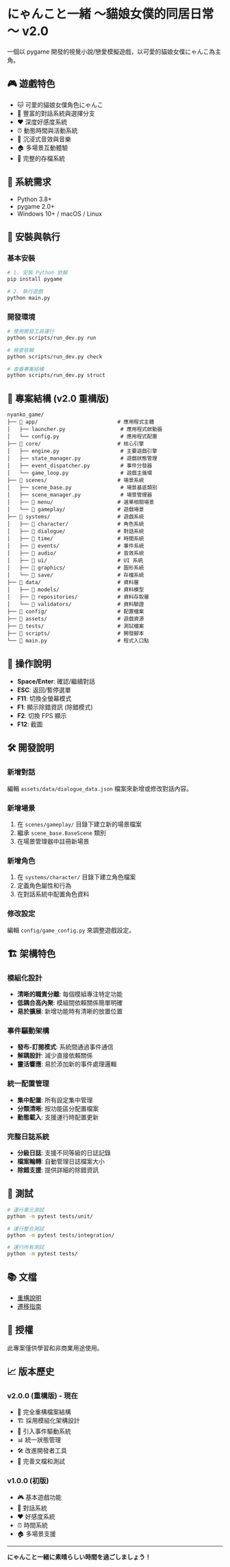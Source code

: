 # にゃんこと一緒 ～貓娘女僕的同居日常～ v2.0

一個以 pygame 開發的視覺小說/戀愛模擬遊戲，以可愛的貓娘女僕にゃんこ為主角。

## 🎮 遊戲特色

- 🐱 可愛的貓娘女僕角色にゃんこ
- 💬 豐富的對話系統與選擇分支
- ❤️ 深度好感度系統
- ⏰ 動態時間與活動系統
- 🎵 沉浸式音效與音樂
- 🏠 多場景互動體驗
- 💾 完整的存檔系統

## 🔧 系統需求

- Python 3.8+
- pygame 2.0+
- Windows 10+ / macOS / Linux

## 🚀 安裝與執行

### 基本安裝

```bash
# 1. 安裝 Python 依賴
pip install pygame

# 2. 執行遊戲
python main.py
```

### 開發環境

```bash
# 使用開發工具運行
python scripts/run_dev.py run

# 檢查依賴
python scripts/run_dev.py check

# 查看專案結構
python scripts/run_dev.py struct
```

## 📁 專案結構 (v2.0 重構版)

```
nyanko_game/
├── 📁 app/                          # 應用程式主體
│   ├── launcher.py                  # 應用程式啟動器
│   └── config.py                    # 應用程式配置
├── 📁 core/                         # 核心引擎
│   ├── engine.py                    # 主要遊戲引擎
│   ├── state_manager.py             # 遊戲狀態管理
│   ├── event_dispatcher.py          # 事件分發器
│   └── game_loop.py                 # 遊戲主循環
├── 📁 scenes/                       # 場景系統
│   ├── scene_base.py                # 場景基底類別
│   ├── scene_manager.py             # 場景管理器
│   ├── 📁 menu/                     # 選單相關場景
│   └── 📁 gameplay/                 # 遊戲場景
├── 📁 systems/                      # 遊戲系統
│   ├── 📁 character/                # 角色系統
│   ├── 📁 dialogue/                 # 對話系統
│   ├── 📁 time/                     # 時間系統
│   ├── 📁 events/                   # 事件系統
│   ├── 📁 audio/                    # 音效系統
│   ├── 📁 ui/                       # UI 系統
│   ├── 📁 graphics/                 # 圖形系統
│   └── 📁 save/                     # 存檔系統
├── 📁 data/                         # 資料層
│   ├── 📁 models/                   # 資料模型
│   ├── 📁 repositories/             # 資料存取層
│   └── 📁 validators/               # 資料驗證
├── 📁 config/                       # 配置檔案
├── 📁 assets/                       # 遊戲資源
├── 📁 tests/                        # 測試檔案
├── 📁 scripts/                      # 開發腳本
└── 📄 main.py                       # 程式入口點
```

## 🎯 操作說明

- **Space/Enter**: 確認/繼續對話
- **ESC**: 返回/暫停選單
- **F11**: 切換全螢幕模式
- **F1**: 顯示除錯資訊 (除錯模式)
- **F2**: 切換 FPS 顯示
- **F12**: 截圖

## 🛠️ 開發說明

### 新增對話

編輯 `assets/data/dialogue_data.json` 檔案來新增或修改對話內容。

### 新增場景

1. 在 `scenes/gameplay/` 目錄下建立新的場景檔案
2. 繼承 `scene_base.BaseScene` 類別
3. 在場景管理器中註冊新場景

### 新增角色

1. 在 `systems/character/` 目錄下建立角色檔案
2. 定義角色屬性和行為
3. 在對話系統中配置角色資料

### 修改設定

編輯 `config/game_config.py` 來調整遊戲設定。

## 🏗️ 架構特色

### 模組化設計

- **清晰的職責分離**: 每個模組專注特定功能
- **低耦合高內聚**: 模組間依賴關係簡單明確
- **易於擴展**: 新增功能時有清晰的放置位置

### 事件驅動架構

- **發布-訂閱模式**: 系統間通過事件通信
- **解耦設計**: 減少直接依賴關係
- **靈活響應**: 易於添加新的事件處理邏輯

### 統一配置管理

- **集中配置**: 所有設定集中管理
- **分類清晰**: 按功能區分配置檔案
- **動態載入**: 支援運行時配置更新

### 完整日誌系統

- **分級日誌**: 支援不同等級的日誌記錄
- **檔案輪轉**: 自動管理日誌檔案大小
- **除錯支援**: 提供詳細的除錯資訊

## 🧪 測試

```bash
# 運行單元測試
python -m pytest tests/unit/

# 運行整合測試
python -m pytest tests/integration/

# 運行所有測試
python -m pytest tests/
```

## 📚 文檔

- [重構說明](RESTRUCTURE_PLAN.md)
- [遷移指南](MIGRATION_GUIDE.md)

## 📝 授權

此專案僅供學習和非商業用途使用。

## 📈 版本歷史

### v2.0.0 (重構版) - 現在

- 🔄 完全重構檔案結構
- 🏗️ 採用模組化架構設計
- 🎯 引入事件驅動系統
- 📊 統一狀態管理
- 🛠️ 改進開發者工具
- 📝 完善文檔和測試

### v1.0.0 (初版)

- 🎮 基本遊戲功能
- 💬 對話系統
- ❤️ 好感度系統
- ⏰ 時間系統
- 🏠 多場景支援

---

**にゃんこと一緒に素晴らしい時間を過ごしましょう！**
